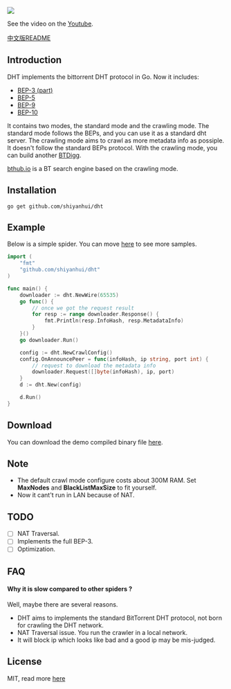 ![](https://raw.githubusercontent.com/shiyanhui/dht/master/doc/screen-shot.png)

See the video on the [Youtube](https://www.youtube.com/watch?v=AIpeQtw22kc).

[中文版README](https://github.com/shiyanhui/dht/blob/master/README_CN.md)

## Introduction

DHT implements the bittorrent DHT protocol in Go. Now it includes:

- [BEP-3 (part)](http://www.bittorrent.org/beps/bep_0003.html)
- [BEP-5](http://www.bittorrent.org/beps/bep_0005.html)
- [BEP-9](http://www.bittorrent.org/beps/bep_0009.html)
- [BEP-10](http://www.bittorrent.org/beps/bep_0010.html)

It contains two modes, the standard mode and the crawling mode. The standard
mode follows the BEPs, and you can use it as a standard dht server. The crawling
mode aims to crawl as more metadata info as possiple. It doesn't follow the
standard BEPs protocol. With the crawling mode, you can build another [BTDigg](http://btdigg.org/).

[bthub.io](http://bthub.io) is a BT search engine based on the crawling mode.

## Installation

    go get github.com/shiyanhui/dht

## Example

Below is a simple spider. You can move [here](https://github.com/shiyanhui/dht/blob/master/sample)
to see more samples.

```go
import (
    "fmt"
    "github.com/shiyanhui/dht"
)

func main() {
    downloader := dht.NewWire(65535)
    go func() {
        // once we got the request result
        for resp := range downloader.Response() {
            fmt.Println(resp.InfoHash, resp.MetadataInfo)
        }
    }()
    go downloader.Run()

    config := dht.NewCrawlConfig()
    config.OnAnnouncePeer = func(infoHash, ip string, port int) {
        // request to download the metadata info
        downloader.Request([]byte(infoHash), ip, port)
    }
    d := dht.New(config)

    d.Run()
}
```

## Download

You can download the demo compiled binary file [here](https://github.com/shiyanhui/dht/files/407021/spider.zip).

## Note

- The default crawl mode configure costs about 300M RAM. Set **MaxNodes**
  and **BlackListMaxSize** to fit yourself.
- Now it cant't run in LAN because of NAT.

## TODO

- [ ] NAT Traversal.
- [ ] Implements the full BEP-3.
- [ ] Optimization.

## FAQ

#### Why it is slow compared to other spiders ?

Well, maybe there are several reasons.

- DHT aims to implements the standard BitTorrent DHT protocol, not born for crawling the DHT network.
- NAT Traversal issue. You run the crawler in a local network.
- It will block ip which looks like bad and a good ip may be mis-judged.

## License

MIT, read more [here](https://github.com/shiyanhui/dht/blob/master/LICENSE)
